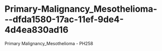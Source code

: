# Primary-Malignancy_Mesothelioma---dfda1580-17ac-11ef-9de4-4d4ea830ad16
Primary Malignancy_Mesothelioma - PH258
